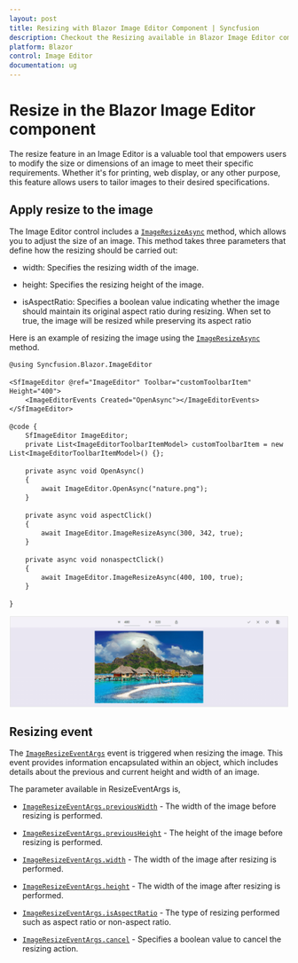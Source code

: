 ```yaml
---
layout: post
title: Resizing with Blazor Image Editor Component | Syncfusion
description: Checkout the Resizing available in Blazor Image Editor component in Blazor Server App and Blazor WebAssembly App.
platform: Blazor
control: Image Editor
documentation: ug
---
```


# Resize in the Blazor Image Editor component

The resize feature in an Image Editor is a valuable tool that empowers users to modify the size or dimensions of an image to meet their specific requirements. Whether it's for printing, web display, or any other purpose, this feature allows users to tailor images to their desired specifications.

## Apply resize to the image 

The Image Editor control includes a [`ImageResizeAsync`](https://help.syncfusion.com/cr/blazor/Syncfusion.Blazor.ImageEditor.SfImageEditor.html#Syncfusion_Blazor_ImageEditor_SfImageEditor_ImageResizeAsync_System_Nullable_System_Int32__System_Nullable_System_Int32__System_Nullable_System_Boolean__) method, which allows you to adjust the size of an image. This method takes three parameters that define how the resizing should be carried out:

* width: Specifies the resizing width of the image.

* height: Specifies the resizing height of the image.

* isAspectRatio: Specifies a boolean value indicating whether the image should maintain its original aspect ratio during resizing. When set to true, the image will be resized while preserving its aspect ratio 

Here is an example of resizing the image using the [`ImageResizeAsync`](https://help.syncfusion.com/cr/blazor/Syncfusion.Blazor.ImageEditor.SfImageEditor.html#Syncfusion_Blazor_ImageEditor_SfImageEditor_ImageResizeAsync_System_Nullable_System_Int32__System_Nullable_System_Int32__System_Nullable_System_Boolean__) method.  

```cshtml
@using Syncfusion.Blazor.ImageEditor

<SfImageEditor @ref="ImageEditor" Toolbar="customToolbarItem" Height="400">
    <ImageEditorEvents Created="OpenAsync"></ImageEditorEvents>
</SfImageEditor>

@code {
    SfImageEditor ImageEditor;
    private List<ImageEditorToolbarItemModel> customToolbarItem = new List<ImageEditorToolbarItemModel>() {};

    private async void OpenAsync()
    {
        await ImageEditor.OpenAsync("nature.png");
    }

    private async void aspectClick()
    {
        await ImageEditor.ImageResizeAsync(300, 342, true);
    }

    private async void nonaspectClick()
    {
        await ImageEditor.ImageResizeAsync(400, 100, true);
    }

}
```

![Blazor Image Editor with Resize an image](./images/blazor-image-editor-resize.png)

## Resizing event

The [`ImageResizeEventArgs`](https://help.syncfusion.com/cr/blazor/Syncfusion.Blazor.ImageEditor.ImageResizeEventArgs.html) event is triggered when resizing the image. This event provides information encapsulated within an object, which includes details about the previous and current height and width of an image.

The parameter available in ResizeEventArgs is,

* [`ImageResizeEventArgs.previousWidth`](https://help.syncfusion.com/cr/blazor/Syncfusion.Blazor.ImageEditor.ImageResizeEventArgs.html#Syncfusion_Blazor_ImageEditor_ImageResizeEventArgs_PreviousWidth) - The width of the image before resizing is performed.

* [`ImageResizeEventArgs.previousHeight`](https://help.syncfusion.com/cr/blazor/Syncfusion.Blazor.ImageEditor.ImageResizeEventArgs.html#Syncfusion_Blazor_ImageEditor_ImageResizeEventArgs_PreviousHeight) - The height of the image before resizing is performed.

* [`ImageResizeEventArgs.width`](https://help.syncfusion.com/cr/blazor/Syncfusion.Blazor.ImageEditor.ImageResizeEventArgs.html#Syncfusion_Blazor_ImageEditor_ImageResizeEventArgs_Width) - The width of the image after resizing is performed.

* [`ImageResizeEventArgs.height`](https://help.syncfusion.com/cr/blazor/Syncfusion.Blazor.ImageEditor.ImageResizeEventArgs.html#Syncfusion_Blazor_ImageEditor_ImageResizeEventArgs_Height) - The width of the image after resizing is performed.

* [`ImageResizeEventArgs.isAspectRatio`](https://help.syncfusion.com/cr/blazor/Syncfusion.Blazor.ImageEditor.ImageResizeEventArgs.html#Syncfusion_Blazor_ImageEditor_ImageResizeEventArgs_IsAspectRatio) - The type of resizing performed such as aspect ratio or non-aspect ratio.

* [`ImageResizeEventArgs.cancel`](https://help.syncfusion.com/cr/blazor/Syncfusion.Blazor.ImageEditor.ImageResizeEventArgs.html#Syncfusion_Blazor_ImageEditor_ImageResizeEventArgs_Cancel) - Specifies a boolean value to cancel the resizing action.
